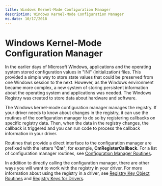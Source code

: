 ```yaml
---
title: Windows Kernel-Mode Configuration Manager
description: Windows Kernel-Mode Configuration Manager
ms.date: 10/17/2018
---
```


# Windows Kernel-Mode Configuration Manager


In the earlier days of Microsoft Windows, applications and the operating system stored configuration values in "INI" (initialization) files. This provided a simple way to store state values that could be preserved from one Windows session to the next. However, as the Windows environment became more complex, a new system of storing persistent information about the operating system and applications was needed. The Windows Registry was created to store data about hardware and software.

The Windows kernel-mode configuration manager manages the registry. If your driver needs to know about changes in the registry, it can use the routines of the configuration manager to do so by registering callbacks on specific registry data. Then, when the data in the registry changes, the callback is triggered and you can run code to process the callback information in your driver.

Routines that provide a direct interface to the configuration manager are prefixed with the letters "**Cm**"; for example, **CmRegisterCallback**. For a list of configuration manager routines, see [Configuration Manager Routines](/windows-hardware/drivers/ddi/_kernel/#configuration-manager-routines).

In addition to directly calling the configuration manager, there are other ways you will want to work with the registry in your driver. For more information about using the registry in a driver, see [Registry Key Object Routines](registry-key-object-routines.md) and [Registry Keys for Drivers](../install/overview-of-registry-trees-and-keys.md).

 


